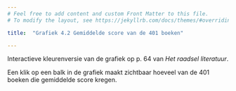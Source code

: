```yaml
---
# Feel free to add content and custom Front Matter to this file.
# To modify the layout, see https://jekyllrb.com/docs/themes/#overriding-theme-defaults

title:  "Grafiek 4.2 Gemiddelde score van de 401 boeken"

---
```

Interactieve kleurenversie van de grafiek op p. 64 van *Het raadsel literatuur*.

<script src="https://d3js.org/d3.v6.min.js" defer></script>
<script src="https://d3js.org/d3-scale.v3.min.js" defer></script>

<script src="js/companion_utils_locale-nl.js" defer></script>
<script src="js/companion_utils_colors.js" defer></script>
<script src="js/companion_utils_svg2png.js" defer></script>
<script src="js/companion_abstraction_data_point_labeler.js" defer></script>
<script src="js/companion_abstraction_barchart.js" defer></script>

<script src="js/companion_chart_4-2_mean.js" defer></script>

<div class="chart_float" id="chart_4-2_mean">
  <div class="plot"></div>
</div>

Een klik op een balk in de grafiek maakt zichtbaar hoeveel van de 401 boeken die gemiddelde score kregen.

<!-- **Hoe zijn de metingen te repliceren?**
VOORBEELDQUERY HIER! -->
